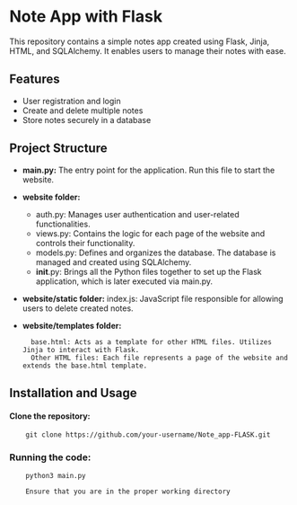 # Note App with Flask

This repository contains a simple notes app created using Flask, Jinja, HTML, and SQLAlchemy. It enables users to manage their notes with ease.
## Features

- User registration and login
- Create and delete multiple notes
- Store notes securely in a database

## Project Structure

- **main.py:** The entry point for the application. Run this file to start the website.

- **website folder:**
    - auth.py: Manages user authentication and user-related functionalities.
    - views.py: Contains the logic for each page of the website and controls their functionality.
    - models.py: Defines and organizes the database. The database is managed and created using SQLAlchemy.
    - __init__.py: Brings all the Python files together to set up the Flask application, which is later executed via main.py.

- **website/static folder:**
    index.js: JavaScript file responsible for allowing users to delete created notes.

- **website/templates folder:**

        base.html: Acts as a template for other HTML files. Utilizes Jinja to interact with Flask.
        Other HTML files: Each file represents a page of the website and extends the base.html template.

## Installation and Usage

  ####  Clone the repository:

        git clone https://github.com/your-username/Note_app-FLASK.git

  ###   Running the code:
  
        python3 main.py

        Ensure that you are in the proper working directory
